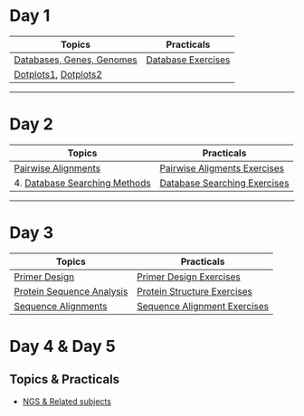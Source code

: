 # Day 1

Topics | Practicals |
----- | -----|
[Databases, Genes, Genomes](https://github.com/GTPB/ELB18F/blob/master/Presentations/00-Databases_Genes_Genomes.pptx) | [Database Exercises](https://github.com/GTPB/ELB18F/blob/master/Presentations/01-Databases_Practical.pdf) |
[Dotplots1](https://github.com/GTPB/ELB18F/blob/master/Presentations/dotplots.pptx), [Dotplots2](https://github.com/GTPB/ELB18F/blob/master/Presentations/DotPlots.mp4.7z) | |

-----

# Day 2

Topics | Practicals |
----- | -----|
[Pairwise Alignments]() | [Pairwise Aligments Exercises](https://github.com/GTPB/ELB18F/blob/master/Presentations/02-Pairwise_Alignment_Practical.pdf) |
4. [Database Searching Methods]() | [Database Searching Exercises](https://github.com/GTPB/ELB18F/blob/master/Presentations/03-Database_Searching_Practical.pdf)|

-----

# Day 3

Topics | Practicals |
----- | -----|
[Primer Design]() | [Primer Design Exercises](https://github.com/GTPB/ELB18F/blob/master/Presentations/04-Primer_Design_Practical.pdf)|
[Protein Sequence Analysis]() | [Protein Structure Exercises](https://github.com/GTPB/ELB18F/blob/master/Presentations/05-Structure_Prediction_Practical.pdf) |
[Sequence Alignments](https://github.com/GTPB/ELB18F/blob/master/Presentations/Pairwise_Sequence_Alignment.pptx) | [Sequence Alignment Exercises](https://github.com/GTPB/ELB18F/blob/master/Presentations/06-Multiple_Sequence_Alignment.pdf)|


# Day 4 & Day 5

## Topics & Practicals
- [NGS & Related subjects](https://github.com/GTPB/ELB18F/blob/master/NGS.md)

